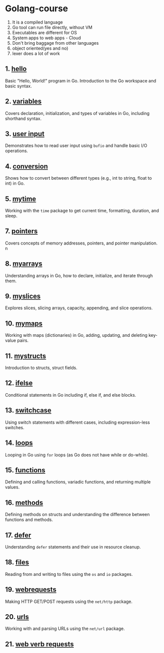# Golang-course

1. It is a compiled language
2. Go tool can run file directly, without VM
3. Executables are different for OS
4. System apps to web apps - Cloud
5. Don't bring baggage from other languages
6. object oriented(yes and no)
7. lexer does a lot of work

## 1. [hello](01hello)
Basic "Hello, World!" program in Go. Introduction to the Go workspace and basic syntax.

## 2. [variables](02variables)
Covers declaration, initialization, and types of variables in Go, including shorthand syntax.

## 3. [user input](03userinput)
Demonstrates how to read user input using `bufio` and handle basic I/O operations.

## 4. [conversion](04conversion)
Shows how to convert between different types (e.g., int to string, float to int) in Go.

## 5. [mytime](05mytime)
Working with the `time` package to get current time, formatting, duration, and sleep.

## 7. [pointers](07mypointers)
Covers concepts of memory addresses, pointers, and pointer manipulation.
n
## 8. [myarrays](08myarrays)
Understanding arrays in Go, how to declare, initialize, and iterate through them.

## 9. [myslices](09myslices)
Explores slices, slicing arrays, capacity, appending, and slice operations.

## 10. [mymaps](10mymaps)
Working with maps (dictionaries) in Go, adding, updating, and deleting key-value pairs.

## 11. [mystructs](11mystructs)
Introduction to structs, struct fields.

## 12. [ifelse](12ifelse)
Conditional statements in Go including if, else if, and else blocks.

## 13. [switchcase](13switchcase)
Using switch statements with different cases, including expression-less switches.

## 14. [loops](14loops)
Looping in Go using `for` loops (as Go does not have while or do-while).

## 15. [functions](15functions)
Defining and calling functions, variadic functions, and returning multiple values.

## 16. [methods](16methods)
Defining methods on structs and understanding the difference between functions and methods.

## 17. [defer](17defer)
Understanding `defer` statements and their use in resource cleanup.

## 18. [files](18files)
Reading from and writing to files using the `os` and `io` packages.

## 19. [webrequests](19webrequests)
Making HTTP GET/POST requests using the `net/http` package.

## 20. [urls](20urls)
Working with and parsing URLs using the `net/url` package.

## 21. [web verb requests](21webverbrequests)